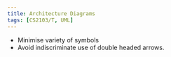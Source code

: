 ```yaml
---
title: Architecture Diagrams
tags: [CS2103/T, UML]
---
```

- Minimise variety of symbols
- Avoid indiscriminate use of double headed arrows.
